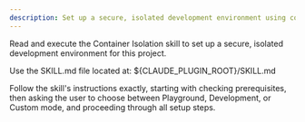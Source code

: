 ```yaml
---
description: Set up a secure, isolated development environment using container technology
---
```


Read and execute the Container Isolation skill to set up a secure, isolated development environment for this project.

Use the SKILL.md file located at: ${CLAUDE_PLUGIN_ROOT}/SKILL.md

Follow the skill's instructions exactly, starting with checking prerequisites, then asking the user to choose between Playground, Development, or Custom mode, and proceeding through all setup steps.
